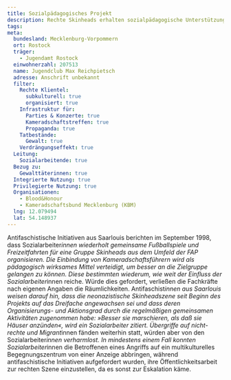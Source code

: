 ```yaml
---
title: Sozialpädagogisches Projekt
description: Rechte Skinheads erhalten sozialpädagogische Unterstützung.
tags:
meta:
  bundesland: Mecklenburg-Vorpommern
  ort: Rostock
  träger: 
    - Jugendamt Rostock
  einwohnerzahl: 207513
  name: Jugendclub Max Reichpietsch
  adresse: Anschrift unbekannt
  filter:
    Rechte Klientel:
      subkulturell: true
      organisiert: true
    Infrastruktur für:
      Parties & Konzerte: true
      Kameradschaftstreffen: true
      Propaganda: true
    Tatbestände:
      Gewalt: true
    Verdrängungseffekt: true
  Leitung:
    Sozialarbeitende: true
  Bezug zu:
    Gewalttäterinnen: true
  Integrierte Nutzung: true
  Privilegierte Nutzung: true
  Organisationen: 
    - Blood&Honour
    - Kameradschaftsbund Mecklenburg (KBM)
  lng: 12.079494
  lat: 54.148937
---
```


Antifaschistische Initiativen aus Saarlouis berichten im September 1998, dass Sozialarbeiter*innen wiederholt gemeinsame Fußballspiele und Freizeitfahrten für eine Gruppe Skinheads aus dem Umfeld der FAP organisieren. Die Einbindung von Kameradschaftsführern wird als pädagogisch wirksames Mittel verteidigt, um besser an die Zielgruppe gelangen zu können. Diese bestimmten wiederum, wie weit der Einfluss der Sozialarbeiter*innen reiche. Würde dies gefordert, verließen die Fachkräfte nach eigenen Angaben die Räumlichkeiten. Antifaschist*innen aus Saarlouis weisen darauf hin, dass die neonazistische Skinheadszene seit Beginn des Projekts auf das Dreifache angewachsen sei und dass deren Organisierungs- und Aktionsgrad durch die regelmäßigen gemeinsamen Aktivitäten zugenommen habe: »Besser sie marschieren, als daß sie Häuser anzünden«, wird ein Sozialarbeiter zitiert. Übergriffe auf nicht-rechte und Migrant*innen fänden weiterhin statt, würden aber von den Sozialarbeiter*innen verharmlost. In mindestens einem Fall konnten Sozialarbeiter*innen die Betroffenen eines Angriffs auf ein multikulturelles Begegnungszentrum von einer Anzeige abbringen, während antifaschistische Initiativen aufgefordert wurden, ihre Öffentlichkeitsarbeit zur rechten Szene einzustellen, da es sonst zur Eskalation käme.